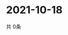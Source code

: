 # 2021-10-18
  共 0条

  <!-- BEGIN -->
  <!-- 最后更新时间Mon Oct 18 2021 03:03:50 GMT+0000 (Coordinated Universal Time) -->
  
  <!-- END -->
  
  